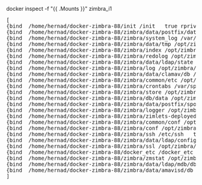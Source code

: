 
docker inspect -f "{{ .Mounts }}" zimbra_i1

<pre>
[
{bind  /home/hernad/docker-zimbra-88/init /init   true rprivate} 
{bind  /home/hernad/docker-zimbra-88/zimbra/data/postfix/data /opt/zimbra/data/postfix/data   true rprivate} 
{bind  /home/hernad/docker-zimbra-88/zimbra/system_log /var/log   true rprivate} 
{bind  /home/hernad/docker-zimbra-88/zimbra/data/tmp /opt/zimbra/data/tmp   true rprivate} 
{bind  /home/hernad/docker-zimbra-88/zimbra/index /opt/zimbra/index   true rprivate} 
{bind  /home/hernad/docker-zimbra-88/zimbra/redolog /opt/zimbra/redolog   true rprivate} 
{bind  /home/hernad/docker-zimbra-88/zimbra/data/ldap/state /opt/zimbra/data/ldap/state   true rprivate} 
{bind  /home/hernad/docker-zimbra-88/zimbra/log /opt/zimbra/log   true rprivate} 
{bind  /home/hernad/docker-zimbra-88/zimbra/data/clamav/db /opt/zimbra/data/clamav/db   true rprivate} 
{bind  /home/hernad/docker-zimbra-88/zimbra/common/etc /opt/zimbra/common/etc   true rprivate} 
{bind  /home/hernad/docker-zimbra-88/zimbra/crontabs /var/spool/cron/crontabs   true rprivate} 
{bind  /home/hernad/docker-zimbra-88/zimbra/store /opt/zimbra/store   true rprivate} 
{bind  /home/hernad/docker-zimbra-88/zimbra/db/data /opt/zimbra/db/data   true rprivate} 
{bind  /home/hernad/docker-zimbra-88/zimbra/data/postfix/spool /opt/zimbra/data/postfix/spool   true rprivate} 
{bind  /home/hernad/docker-zimbra-88/zimbra/logger /opt/zimbra/logger   true rprivate} 
{bind  /home/hernad/docker-zimbra-88/zimbra/zimlets-deployed /opt/zimbra/zimlets-deployed   true rprivate} 
{bind  /home/hernad/docker-zimbra-88/zimbra/common/conf /opt/zimbra/common/conf   true rprivate} 
{bind  /home/hernad/docker-zimbra-88/zimbra/conf /opt/zimbra/conf   true rprivate} 
{bind  /home/hernad/docker-zimbra-88/zimbra/ssh /etc/ssh   true rprivate} 
{bind  /home/hernad/docker-zimbra-88/zimbra/data/ldap/config /opt/zimbra/data/ldap/config   true rprivate} 
{bind  /home/hernad/docker-zimbra-88/zimbra/ssl /opt/zimbra/ssl   true rprivate} 
{bind  /home/hernad/docker-zimbra-88/docker_etc /docker_etc   true rprivate} 
{bind  /home/hernad/docker-zimbra-88/zimbra/zmstat /opt/zimbra/zmstat   true rprivate} 
{bind  /home/hernad/docker-zimbra-88/zimbra/data/ldap/mdb/db /opt/zimbra/data/ldap/mdb/db   true rprivate} 
{bind  /home/hernad/docker-zimbra-88/zimbra/data/amavisd/db /opt/zimbra/data/amavisd/db   true rprivate}
]
</pre>
